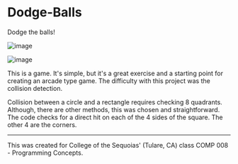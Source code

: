 # Dodge-Balls
Dodge the balls!

![image](https://user-images.githubusercontent.com/31526815/39537021-29215b94-4ded-11e8-939c-21bff21ab87b.png)

![image](https://user-images.githubusercontent.com/31526815/39536921-e38f4726-4dec-11e8-82f0-01053941dc8c.png)


This is a game.  It's simple, but it's a great exercise and a starting point for creating an arcade type game.  The difficulty with this project was the collision detection.

Collision between a circle and a rectangle requires checking 8 quadrants.  Although, there are other methods, this was chosen and straightforward.  The code checks for a direct hit on each of the 4 sides of the square.  The other 4 are the corners.

---

This was created for College of the Sequoias' (Tulare, CA) class COMP 008 - Programming Concepts. 





